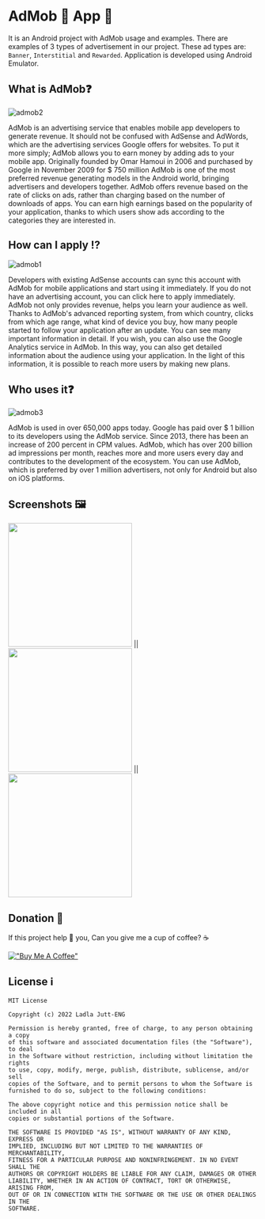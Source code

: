 # AdMob 🤑 App 📱

It is an Android project with AdMob usage and examples. There are examples of 3 types of advertisement in our project. These ad types are: `Banner`, `Interstitial` and `Rewarded`. Application is developed using Android Emulator.

## What is AdMob❓

![admob2](https://github.com/ladlajutt-eng/AdMobApp/assets/119587816/e7fc70aa-de9b-416a-aedd-7490ad768988)

AdMob is an advertising service that enables mobile app developers to generate revenue.
It should not be confused with AdSense and AdWords, which are the advertising services Google offers for websites.
To put it more simply; AdMob allows you to earn money by adding ads to your mobile app.
Originally founded by Omar Hamoui in 2006 and purchased by Google in November 2009 for $ 750 million
AdMob is one of the most preferred revenue generating models in the Android world, bringing advertisers and developers together.
AdMob offers revenue based on the rate of clicks on ads, rather than charging based on the number of downloads of apps.
You can earn high earnings based on the popularity of your application, thanks to which users show ads according to the categories they are interested in. 

## How can I apply ⁉️

![admob1](https://github.com/ladlajutt-eng/AdMobApp/assets/119587816/143e1d5d-e583-4ec0-a92b-153e94934811)

Developers with existing AdSense accounts can sync this account with AdMob for mobile applications and start using it immediately. If you do not have an advertising account, you can click here to apply immediately. AdMob not only provides revenue, helps you learn your audience as well. Thanks to AdMob's advanced reporting system, from which country, clicks from which age range, what kind of device you buy, how many people started to follow your application after an update. You can see many important information in detail. If you wish, you can also use the Google Analytics service in AdMob. In this way, you can also get detailed information about the audience using your application. In the light of this information, it is possible to reach more users by making new plans.


## Who uses it❓


![admob3](https://github.com/ladlajutt-eng/AdMobApp/assets/119587816/c660da17-a646-4681-b284-7a738989f541)

AdMob is used in over 650,000 apps today. Google has paid over $ 1 billion to its developers using the AdMob service. Since 2013, there has been an increase of 200 percent in CPM values. AdMob, which has over 200 billion ad impressions per month, reaches more and more users every day and contributes to the development of the ecosystem. You can use AdMob, which is preferred by over 1 million advertisers, not only for Android but also on iOS platforms.

## Screenshots 🖼
<img src="![banner](https://github.com/ladlajutt-eng/AdMobApp/assets/119587816/42e46cf6-a0a0-46b9-a321-13cab078850d)" width="250"/> || <img src="![interstitial](https://github.com/ladlajutt-eng/AdMobApp/assets/119587816/4df81917-2be5-4bfa-9d4c-2f106e8f9e10)
" width="250"/> || <img src="![rewarded](https://github.com/ladlajutt-eng/AdMobApp/assets/119587816/5939f59f-b3a7-47ed-aefa-fc0b5a097f80)
" width="250"/>

## Donation 💸

If this project help 💁 you, Can you give me a cup of coffee? ☕

[!["Buy Me A Coffee"](https://www.buymeacoffee.com/assets/img/custom_images/orange_img.png)](https://www.buymeacoffee.com/ladditech)

## License ℹ️
```
MIT License

Copyright (c) 2022 Ladla Jutt-ENG

Permission is hereby granted, free of charge, to any person obtaining a copy
of this software and associated documentation files (the "Software"), to deal
in the Software without restriction, including without limitation the rights
to use, copy, modify, merge, publish, distribute, sublicense, and/or sell
copies of the Software, and to permit persons to whom the Software is
furnished to do so, subject to the following conditions:

The above copyright notice and this permission notice shall be included in all
copies or substantial portions of the Software.

THE SOFTWARE IS PROVIDED "AS IS", WITHOUT WARRANTY OF ANY KIND, EXPRESS OR
IMPLIED, INCLUDING BUT NOT LIMITED TO THE WARRANTIES OF MERCHANTABILITY,
FITNESS FOR A PARTICULAR PURPOSE AND NONINFRINGEMENT. IN NO EVENT SHALL THE
AUTHORS OR COPYRIGHT HOLDERS BE LIABLE FOR ANY CLAIM, DAMAGES OR OTHER
LIABILITY, WHETHER IN AN ACTION OF CONTRACT, TORT OR OTHERWISE, ARISING FROM,
OUT OF OR IN CONNECTION WITH THE SOFTWARE OR THE USE OR OTHER DEALINGS IN THE
SOFTWARE.
```
